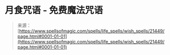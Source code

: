 <!--yml

category: 未分类

date: 2024-06-12 19:04:55

-->

# 月食咒语 - 免费魔法咒语

> 来源：[https://www.spellsofmagic.com/spells/life_spells/wish_spells/21449/page.html#0001-01-01](https://www.spellsofmagic.com/spells/life_spells/wish_spells/21449/page.html#0001-01-01)
